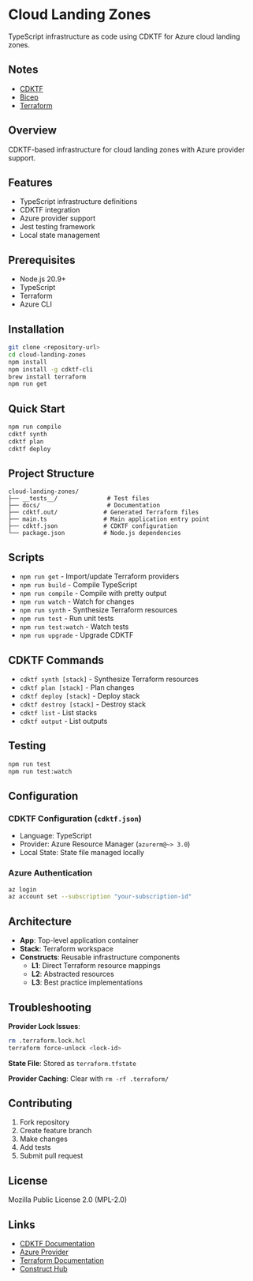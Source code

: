 # Cloud Landing Zones

TypeScript infrastructure as code using CDKTF for Azure cloud landing zones.

## Notes

- [CDKTF](docs/cdktf.md)
- [Bicep](docs/bicep.md)
- [Terraform](docs/tf.md)

## Overview

CDKTF-based infrastructure for cloud landing zones with Azure provider support.

## Features

- TypeScript infrastructure definitions
- CDKTF integration
- Azure provider support
- Jest testing framework
- Local state management

## Prerequisites

- Node.js 20.9+
- TypeScript
- Terraform
- Azure CLI

## Installation

```bash
git clone <repository-url>
cd cloud-landing-zones
npm install
npm install -g cdktf-cli
brew install terraform
npm run get
```

## Quick Start

```bash
npm run compile
cdktf synth
cdktf plan
cdktf deploy
```

## Project Structure

```
cloud-landing-zones/
├── __tests__/              # Test files
├── docs/                   # Documentation
├── cdktf.out/             # Generated Terraform files
├── main.ts                # Main application entry point
├── cdktf.json             # CDKTF configuration
└── package.json           # Node.js dependencies
```

## Scripts

- `npm run get` - Import/update Terraform providers
- `npm run build` - Compile TypeScript
- `npm run compile` - Compile with pretty output
- `npm run watch` - Watch for changes
- `npm run synth` - Synthesize Terraform resources
- `npm run test` - Run unit tests
- `npm run test:watch` - Watch tests
- `npm run upgrade` - Upgrade CDKTF

## CDKTF Commands

- `cdktf synth [stack]` - Synthesize Terraform resources
- `cdktf plan [stack]` - Plan changes
- `cdktf deploy [stack]` - Deploy stack
- `cdktf destroy [stack]` - Destroy stack
- `cdktf list` - List stacks
- `cdktf output` - List outputs

## Testing

```bash
npm run test
npm run test:watch
```

## Configuration

### CDKTF Configuration (`cdktf.json`)

- Language: TypeScript
- Provider: Azure Resource Manager (`azurerm@~> 3.0`)
- Local State: State file managed locally

### Azure Authentication

```bash
az login
az account set --subscription "your-subscription-id"
```

## Architecture

- **App**: Top-level application container
- **Stack**: Terraform workspace
- **Constructs**: Reusable infrastructure components
  - **L1**: Direct Terraform resource mappings
  - **L2**: Abstracted resources
  - **L3**: Best practice implementations

## Troubleshooting

**Provider Lock Issues**:
```bash
rm .terraform.lock.hcl
terraform force-unlock <lock-id>
```

**State File**: Stored as `terraform.tfstate`

**Provider Caching**: Clear with `rm -rf .terraform/`

## Contributing

1. Fork repository
2. Create feature branch
3. Make changes
4. Add tests
5. Submit pull request

## License

Mozilla Public License 2.0 (MPL-2.0)

## Links

- [CDKTF Documentation](https://developer.hashicorp.com/terraform/cdktf)
- [Azure Provider](https://registry.terraform.io/providers/hashicorp/azurerm/latest/docs)
- [Terraform Documentation](https://developer.hashicorp.com/terraform)
- [Construct Hub](https://constructs.dev/)
